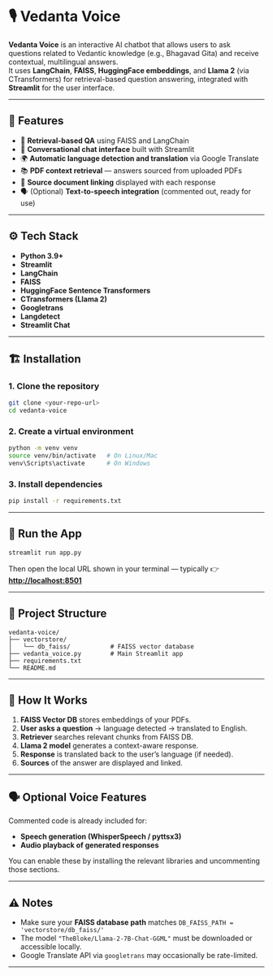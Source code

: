 
# 🎙️ Vedanta Voice

**Vedanta Voice** is an interactive AI chatbot that allows users to ask questions related to Vedantic knowledge (e.g., Bhagavad Gita) and receive contextual, multilingual answers.  
It uses **LangChain**, **FAISS**, **HuggingFace embeddings**, and **Llama 2** (via CTransformers) for retrieval-based question answering, integrated with **Streamlit** for the user interface.

---

## 🧩 Features

- 🧠 **Retrieval-based QA** using FAISS and LangChain  
- 💬 **Conversational chat interface** built with Streamlit  
- 🌍 **Automatic language detection and translation** via Google Translate  
- 📚 **PDF context retrieval** — answers sourced from uploaded PDFs  
- 🔗 **Source document linking** displayed with each response  
- 🗣️ (Optional) **Text-to-speech integration** (commented out, ready for use)

---

## ⚙️ Tech Stack

- **Python 3.9+**
- **Streamlit**
- **LangChain**
- **FAISS**
- **HuggingFace Sentence Transformers**
- **CTransformers (Llama 2)**
- **Googletrans**
- **Langdetect**
- **Streamlit Chat**

---

## 🏗️ Installation

### 1. Clone the repository
```bash
git clone <your-repo-url>
cd vedanta-voice
````

### 2. Create a virtual environment

```bash
python -m venv venv
source venv/bin/activate   # On Linux/Mac
venv\Scripts\activate      # On Windows
```

### 3. Install dependencies

```bash
pip install -r requirements.txt
```

---

## 🚀 Run the App

```bash
streamlit run app.py
```

Then open the local URL shown in your terminal — typically
👉 **[http://localhost:8501](http://localhost:8501)**

---

## 📁 Project Structure

```
vedanta-voice/
├── vectorstore/
│   └── db_faiss/           # FAISS vector database
├── vedanta_voice.py        # Main Streamlit app
├── requirements.txt
└── README.md
```

---

## 🧭 How It Works

1. **FAISS Vector DB** stores embeddings of your PDFs.
2. **User asks a question** → language detected → translated to English.
3. **Retriever** searches relevant chunks from FAISS DB.
4. **Llama 2 model** generates a context-aware response.
5. **Response** is translated back to the user’s language (if needed).
6. **Sources** of the answer are displayed and linked.

---

## 🗣️ Optional Voice Features

Commented code is already included for:

* **Speech generation (WhisperSpeech / pyttsx3)**
* **Audio playback of generated responses**

You can enable these by installing the relevant libraries and uncommenting those sections.

---

## ⚠️ Notes

* Make sure your **FAISS database path** matches `DB_FAISS_PATH = 'vectorstore/db_faiss/'`
* The model `"TheBloke/Llama-2-7B-Chat-GGML"` must be downloaded or accessible locally.
* Google Translate API via `googletrans` may occasionally be rate-limited.

---

```
```
